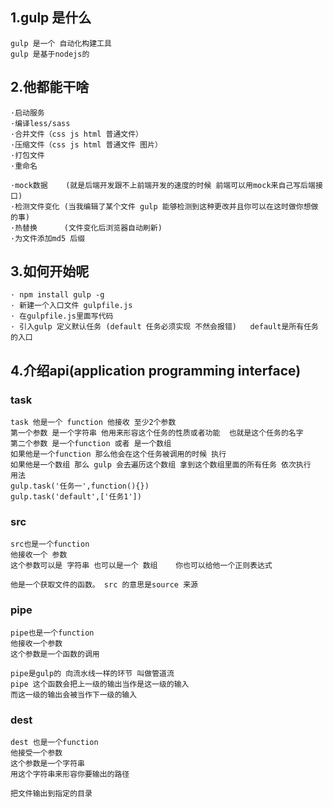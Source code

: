 ## 1.gulp 是什么

    gulp 是一个 自动化构建工具
    gulp 是基于nodejs的

## 2.他都能干啥

    ·启动服务
    ·编译less/sass
    ·合并文件（css js html 普通文件）
    ·压缩文件（css js html 普通文件 图片）
    ·打包文件
    ·重命名
    
    ·mock数据    (就是后端开发跟不上前端开发的速度的时候 前端可以用mock来自己写后端接口)
    ·检测文件变化 (当我编辑了某个文件 gulp 能够检测到这种更改并且你可以在这时做你想做的事)
    ·热替换      (文件变化后浏览器自动刷新)
    ·为文件添加md5 后缀

## 3.如何开始呢

    · npm install gulp -g
    · 新建一个入口文件 gulpfile.js
    · 在gulpfile.js里面写代码
    · 引入gulp 定义默认任务 (default 任务必须实现 不然会报错)   default是所有任务的入口

## 4.介绍api(application programming interface)

### task

    task 他是一个 function 他接收 至少2个参数
    第一个参数 是一个字符串 他用来形容这个任务的性质或者功能  也就是这个任务的名字
    第二个参数 是一个function 或者 是一个数组
    如果他是一个function 那么他会在这个任务被调用的时候 执行
    如果他是一个数组 那么 gulp 会去遍历这个数组 拿到这个数组里面的所有任务 依次执行 
    用法
    gulp.task('任务一',function(){})
    gulp.task('default',['任务1'])

### src

    src也是一个function
    他接收一个 参数 
    这个参数可以是 字符串 也可以是一个 数组    你也可以给他一个正则表达式

    他是一个获取文件的函数。 src 的意思是source 来源

### pipe

    pipe也是一个function
    他接收一个参数
    这个参数是一个函数的调用

    pipe是gulp的 向流水线一样的环节 叫做管道流
    pipe 这个函数会把上一级的输出当作是这一级的输入
    而这一级的输出会被当作下一级的输入

    
### dest

    dest 也是一个function
    他接受一个参数
    这个参数是一个字符串
    用这个字符串来形容你要输出的路径

    把文件输出到指定的目录